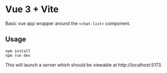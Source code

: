 # Vue 3 + Vite

Basic vue app wrapper around the `<chat-list>` component.  

## Usage

```
npm install
npm run dev
````

This will launch a server which should be viewable at http://localhost:5173.